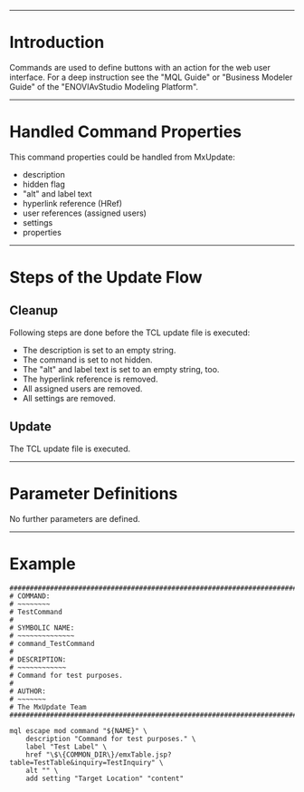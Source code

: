 


---


# Introduction #
Commands are used to define buttons with an action for the web user interface.
For a deep instruction see the "MQL Guide" or "Business Modeler Guide"
of the "ENOVIAvStudio Modeling Platform".


---


# Handled Command Properties #
This command properties could be handled from MxUpdate:
  * description
  * hidden flag
  * "alt" and label text
  * hyperlink reference (HRef)
  * user references (assigned users)
  * settings
  * properties


---


# Steps of the Update Flow #
## Cleanup ##
Following steps are done before the TCL update file is executed:
  * The description is set to an empty string.
  * The command is set to not hidden.
  * The "alt" and label text is set to an empty string, too.
  * The hyperlink reference is removed.
  * All assigned users are removed.
  * All settings are removed.

## Update ##
The TCL update file is executed.


---


# Parameter Definitions #
No further parameters are defined.


---


# Example #

```
################################################################################
# COMMAND:
# ~~~~~~~~
# TestCommand
#
# SYMBOLIC NAME:
# ~~~~~~~~~~~~~~
# command_TestCommand
#
# DESCRIPTION:
# ~~~~~~~~~~~~
# Command for test purposes.
#
# AUTHOR:
# ~~~~~~~
# The MxUpdate Team
################################################################################

mql escape mod command "${NAME}" \
    description "Command for test purposes." \
    label "Test Label" \
    href "\$\{COMMON_DIR\}/emxTable.jsp?table=TestTable&inquiry=TestInquiry" \
    alt "" \
    add setting "Target Location" "content"
```